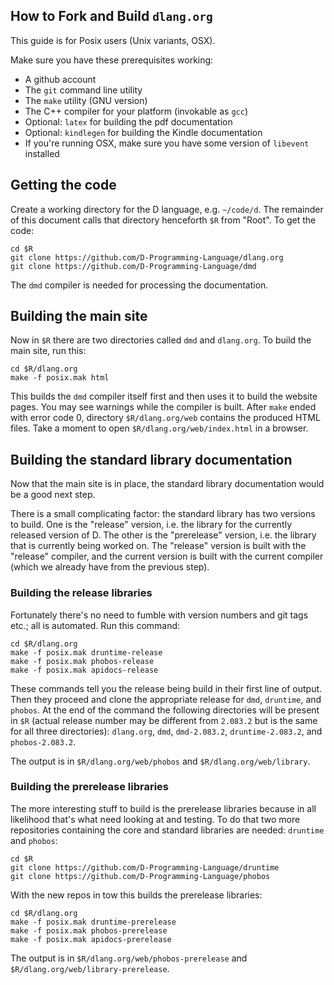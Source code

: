 How to Fork and Build `dlang.org`
--

This guide is for Posix users (Unix variants, OSX).

Make sure you have these prerequisites working:

* A github account
* The `git` command line utility
* The `make` utility (GNU version)
* The C++ compiler for your platform (invokable as `gcc`)
* Optional: `latex` for building the pdf documentation
* Optional: `kindlegen` for building the Kindle documentation
* If you're running OSX, make sure you have some version of `libevent` installed

## Getting the code

Create a working directory for the D language, e.g. `~/code/d`. The remainder
of this document calls that directory henceforth `$R` from "Root". To get the
code:

```
cd $R
git clone https://github.com/D-Programming-Language/dlang.org
git clone https://github.com/D-Programming-Language/dmd
```

The `dmd` compiler is needed for processing the documentation.

## Building the main site

Now in `$R` there are two directories called `dmd` and `dlang.org`. To
build the main site, run this:

```
cd $R/dlang.org
make -f posix.mak html
```

This builds the `dmd` compiler itself first and then uses it to build the
website pages. You may see warnings while the compiler is built. After `make`
ended with error code 0, directory `$R/dlang.org/web` contains the produced HTML
files. Take a moment to open `$R/dlang.org/web/index.html` in a browser.

## Building the standard library documentation

Now that the main site is in place, the standard library documentation would be
a good next step.

There is a small complicating factor: the standard library has two versions to
build. One is the "release" version, i.e. the library for the currently released
version of D. The other is the "prerelease" version, i.e. the library that is
currently being worked on. The "release" version is built with the "release"
compiler, and the current version is built with the current compiler (which we
already have from the previous step).

### Building the release libraries

Fortunately there's no need to fumble with version numbers and git tags etc.;
all is automated. Run this command:

```
cd $R/dlang.org
make -f posix.mak druntime-release
make -f posix.mak phobos-release
make -f posix.mak apidocs-release
```

These commands tell you the release being build in their first line of output.
Then they proceed and clone the appropriate release for `dmd`, `druntime`, and
`phobos`. At the end of the command the following directories will be present in
`$R` (actual release number may be different from `2.083.2` but is the same  for
all three directories): `dlang.org`, `dmd`, `dmd-2.083.2`, `druntime-2.083.2`,
and `phobos-2.083.2`.

The output is in `$R/dlang.org/web/phobos` and `$R/dlang.org/web/library`.

### Building the prerelease libraries

The more interesting stuff to build is the prerelease libraries because in all
likelihood that's what need looking at and testing. To do that two more
repositories containing the core and standard libraries are needed: `druntime`
and `phobos`:

```
cd $R
git clone https://github.com/D-Programming-Language/druntime
git clone https://github.com/D-Programming-Language/phobos
```

With the new repos in tow this builds the prerelease libraries:

```
cd $R/dlang.org
make -f posix.mak druntime-prerelease
make -f posix.mak phobos-prerelease
make -f posix.mak apidocs-prerelease
```

The output is in `$R/dlang.org/web/phobos-prerelease` and
`$R/dlang.org/web/library-prerelease`.
